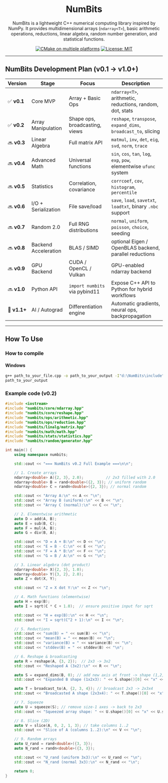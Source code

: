 <div align="center">
  
# NumBits

NumBits is a lightweight C++ numerical computing library inspired by NumPy. It provides multidimensional arrays (`ndarray<T>`), basic arithmetic operations, reductions, linear algebra, random number generation, and statistical functions.

[![CMake on multiple platforms](https://github.com/Iro96/NumBits/actions/workflows/cmake-multi-platform.yml/badge.svg?branch=main)](https://github.com/Iro96/NumBits/actions/workflows/cmake-multi-platform.yml)
[![License: MIT](https://img.shields.io/badge/License-MIT-blue.svg)](https://opensource.org/licenses/MIT)

</div>

---

## NumBits Development Plan (v0.1 → v1.0+)

| Version      | Stage                | Focus                          | Description                                                          |
| ------------ | -------------------- | ------------------------------ | -------------------------------------------------------------------- |
| ✅ **v0.1**  | Core MVP             | Array + Basic Ops              | `ndarray<T>`, arithmetic, reductions, random, dot, stats             |
| ✅ **v0.2**  | Array Manipulation   | Shape ops, broadcasting, views | `reshape`, `transpose`, `expand_dims`, `broadcast_to`, slicing       |
| 🔜 **v0.3**  | Linear Algebra       | Full matrix API                | `matmul`, `inv`, `det`, `eig`, `svd`, `norm`, `trace`                |
| 🔜 **v0.4**  | Advanced Math        | Universal functions            | `sin`, `cos`, `tan`, `log`, `exp`, `pow`, elementwise `ufunc` system |
| 🔜 **v0.5**  | Statistics           | Correlation, covariance        | `corrcoef`, `cov`, `histogram`, `percentile`                         |
| 🔜 **v0.6**  | I/O + Serialization  | File save/load                 | `save`, `load`, `savetxt`, `loadtxt`, binary `.nbc` support          |
| 🔜 **v0.7**  | Random 2.0           | Full RNG distributions         | `normal`, `uniform`, `poisson`, `choice`, seeding                    |
| 🔜 **v0.8**  | Backend Acceleration | BLAS / SIMD                    | optional Eigen / OpenBLAS backend, parallel reductions               |
| 🔜 **v0.9**  | GPU Backend          | CUDA / OpenCL / Vulkan         | GPU-enabled ndarray backend                                          |
| 🔜 **v1.0**  | Python API           | `import numbits` via pybind11  | Expose C++ API to Python for hybrid workflows                        |
| 🌟 **v1.1+** | AI / Autograd        | Differentiation engine         | Automatic gradients, neural ops, backpropagation                     |

---

## How To Use

### How to compile

#### Windows

```bash
g++ path_to_your_file.cpp -o path_to_your_output -I"d:\NumBits\include" -std=c++20
path_to_your_output
```

### Example code (v0.2)

```cpp
#include <iostream>
#include "numbits/core/ndarray.hpp"
#include "numbits/core/reshape.hpp"
#include "numbits/ops/arithmetic.hpp"
#include "numbits/ops/reduction.hpp"
#include "numbits/linalg/matrix.hpp"
#include "numbits/math/math.hpp"
#include "numbits/stats/statistics.hpp"
#include "numbits/random/generator.hpp"

int main() {
    using namespace numbits;

    std::cout << "=== NumBits v0.2 Full Example ===\n\n";

    // 1. Create arrays
    ndarray<double> A({2, 3}, 2.0);          // 2x3 filled with 2.0
    ndarray<double> B = rand<double>({2, 3}); // uniform random
    ndarray<double> C = randn<double>({2, 3}); // normal random

    std::cout << "Array A:\n" << A << "\n";
    std::cout << "Array B (uniform):\n" << B << "\n";
    std::cout << "Array C (normal):\n" << C << "\n";

    // 2. Elementwise arithmetic
    auto D = add(A, B);
    auto E = sub(B, C);
    auto F = mul(A, B);
    auto G = div(B, A);

    std::cout << "D = A + B:\n" << D << "\n";
    std::cout << "E = B - C:\n" << E << "\n";
    std::cout << "F = A * B:\n" << F << "\n";
    std::cout << "G = B / A:\n" << G << "\n";

    // 3. Linear algebra (dot product)
    ndarray<double> X({2, 3}, 1.0);
    ndarray<double> Y({3, 2}, 2.0);
    auto Z = dot(X, Y);

    std::cout << "Z = X dot Y:\n" << Z << "\n";

    // 4. Math functions (elementwise)
    auto H = exp(B);
    auto I = sqrt(C * C + 1.0);  // ensure positive input for sqrt

    std::cout << "H = exp(B):\n" << H << "\n";
    std::cout << "I = sqrt(C^2 + 1):\n" << I << "\n";

    // 5. Reductions
    std::cout << "sum(B) = " << sum(B) << "\n";
    std::cout << "mean(B) = " << mean(B) << "\n";
    std::cout << "variance(B) = " << variance(B) << "\n";
    std::cout << "stddev(B) = " << stddev(B) << "\n";

    // 6. Reshape & broadcasting
    auto R = reshape(A, {3, 2});  // 2x3 -> 3x2
    std::cout << "Reshaped A (3x2):\n" << R << "\n";

    auto S = expand_dims(B, 0); // add new axis at front -> shape (1,2,3)
    std::cout << "Expanded B shape (1x2x3): " << S.shape()[0] << "x" << S.shape()[1] << "x" << S.shape()[2] << "\n";

    auto T = broadcast_to(A, {2, 3, 4}); // broadcast 2x3 -> 2x3x4
    std::cout << "Broadcasted A shape (2x3x4): " << T.shape()[0] << "x" << T.shape()[1] << "x" << T.shape()[2] << "\n";

    // 7. Squeeze
    auto U = squeeze(S); // remove size-1 axes -> back to 2x3
    std::cout << "Squeezed array shape: " << U.shape()[0] << "x" << U.shape()[1] << "\n";

    // 8. Slice (2D)
    auto V = slice(A, 0, 2, 1, 3); // take columns 1..2
    std::cout << "Slice of A (columns 1..2):\n" << V << "\n";

    // 9. Random arrays
    auto U_rand = rand<double>({3, 3});
    auto N_rand = randn<double>({3, 3});

    std::cout << "U_rand (uniform 3x3):\n" << U_rand << "\n";
    std::cout << "N_rand (normal 3x3):\n" << N_rand << "\n";

    return 0;
}
```
